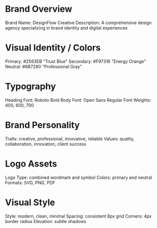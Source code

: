 # Brand Overview
Brand Name: DesignFlow Creative
Description: A comprehensive design agency specializing in brand identity and digital experiences

# Visual Identity / Colors
Primary: #2563EB "Trust Blue"
Secondary: #F97316 "Energy Orange"
Neutral: #6B7280 "Professional Gray"

# Typography
Heading Font: Roboto Bold
Body Font: Open Sans Regular
Font Weights: 400, 600, 700

# Brand Personality
Traits: creative, professional, innovative, reliable
Values: quality, collaboration, innovation, client success

# Logo Assets
Logo Type: combined wordmark and symbol
Colors: primary and neutral
Formats: SVG, PNG, PDF

# Visual Style
Style: modern, clean, minimal
Spacing: consistent 8px grid
Corners: 4px border radius
Elevation: subtle shadows